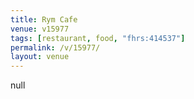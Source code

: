 ```yaml
---
title: Rym Cafe
venue: v15977
tags: [restaurant, food, "fhrs:414537"]
permalink: /v/15977/
layout: venue
---
```

null